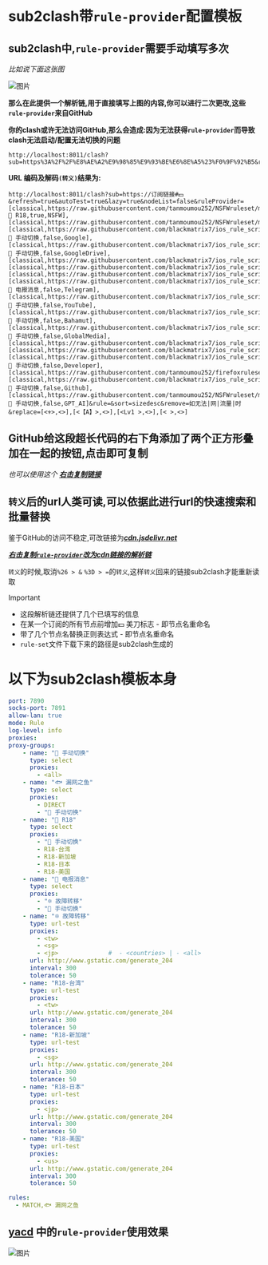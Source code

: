 # sub2clash带```rule-provider```配置模板
## sub2clash中,```rule-provider```需要手动填写多次
*比如说下面这张图*

![图片](https://github.com/tanmoumou252/NSFWruleset/assets/118299342/2d72357c-9625-443b-b53d-da55f5d6d4c9)

**那么在此提供一个解析链,用于直接填写上图的内容,你可以进行二次更改,这些```rule-provider```来自GitHub**

**你的clash或许无法访问GitHub,那么会造成:因为无法获得```rule-provider```而导致clash无法启动/配置无法切换的问题**

```http
http://localhost:8011/clash?sub=https%3A%2F%2F%E8%AE%A2%E9%98%85%E9%93%BE%E6%8E%A5%23%F0%9F%92%B5&refresh=true&autoTest=true&lazy=true&nodeList=false&ruleProvider=%5Bclassical%2Chttps%3A%2F%2Fraw.githubusercontent.com%2Ftanmoumou252%2FNSFWruleset%2Fmain%2FNSFW.yaml%2C%F0%9F%8E%AF%20R18%2Ctrue%2CNSFW%5D%2C%5Bclassical%2Chttps%3A%2F%2Fraw.githubusercontent.com%2Ftanmoumou252%2FNSFWruleset%2Fmain%2FLan_CN.yaml%2CDIRECT%2Ctrue%2CLan_CN%5D%2C%5Bclassical%2Chttps%3A%2F%2Fraw.githubusercontent.com%2Fblackmatrix7%2Fios_rule_script%2Fmaster%2Frule%2FClash%2FGoogle%2FGoogle.yaml%2C%F0%9F%9A%80%20%E6%89%8B%E5%8A%A8%E5%88%87%E6%8D%A2%2Cfalse%2CGoogle%5D%2C%5Bclassical%2Chttps%3A%2F%2Fraw.githubusercontent.com%2Fblackmatrix7%2Fios_rule_script%2Fmaster%2Frule%2FClash%2FGoogleDrive%2FGoogleDrive.yaml%2C%F0%9F%9A%80%20%E6%89%8B%E5%8A%A8%E5%88%87%E6%8D%A2%2Cfalse%2CGoogleDrive%5D%2C%5Bclassical%2Chttps%3A%2F%2Fraw.githubusercontent.com%2Fblackmatrix7%2Fios_rule_script%2Fmaster%2Frule%2FClash%2FOneDrive%2FOneDrive.yaml%2CDIRECT%2Cfalse%2COneDrive%5D%2C%5Bclassical%2Chttps%3A%2F%2Fraw.githubusercontent.com%2Fblackmatrix7%2Fios_rule_script%2Fmaster%2Frule%2FClash%2FMicrosoft%2FMicrosoft.yaml%2CDIRECT%2Cfalse%2CMicrosoft%5D%2C%5Bclassical%2Chttps%3A%2F%2Fraw.githubusercontent.com%2Fblackmatrix7%2Fios_rule_script%2Fmaster%2Frule%2FClash%2FApple%2FApple.yaml%2CDIRECT%2Cfalse%2CApple%5D%2C%5Bclassical%2Chttps%3A%2F%2Fraw.githubusercontent.com%2Fblackmatrix7%2Fios_rule_script%2Fmaster%2Frule%2FClash%2FTelegram%2FTelegram.yaml%2C%F0%9F%93%B2%20%E7%94%B5%E6%8A%A5%E6%B6%88%E6%81%AF%2Cfalse%2CTelegram%5D%2C%5Bclassical%2Chttps%3A%2F%2Fraw.githubusercontent.com%2Fblackmatrix7%2Fios_rule_script%2Fmaster%2Frule%2FClash%2FYouTube%2FYouTube.yaml%2C%F0%9F%9A%80%20%E6%89%8B%E5%8A%A8%E5%88%87%E6%8D%A2%2Cfalse%2CYouTube%5D%2C%5Bclassical%2Chttps%3A%2F%2Fraw.githubusercontent.com%2Fblackmatrix7%2Fios_rule_script%2Fmaster%2Frule%2FClash%2FBahamut%2FBahamut.yaml%2C%F0%9F%9A%80%20%E6%89%8B%E5%8A%A8%E5%88%87%E6%8D%A2%2Cfalse%2CBahamut%5D%2C%5Bclassical%2Chttps%3A%2F%2Fraw.githubusercontent.com%2Fblackmatrix7%2Fios_rule_script%2Fmaster%2Frule%2FClash%2FGlobalMedia%2FGlobalMedia.yaml%2C%F0%9F%9A%80%20%E6%89%8B%E5%8A%A8%E5%88%87%E6%8D%A2%2Cfalse%2CGlobalMedia%5D%2C%5Bclassical%2Chttps%3A%2F%2Fraw.githubusercontent.com%2Fblackmatrix7%2Fios_rule_script%2Fmaster%2Frule%2FClash%2FBiliBili%2FBiliBili.yaml%2CDIRECT%2Cfalse%2CBiliBili%5D%2C%5Bclassical%2Chttps%3A%2F%2Fraw.githubusercontent.com%2Fblackmatrix7%2Fios_rule_script%2Fmaster%2Frule%2FClash%2FChinaMedia%2FChinaMedia.yaml%2CDIRECT%2Cfalse%2CChinaMedia%5D%2C%5Bclassical%2Chttps%3A%2F%2Fraw.githubusercontent.com%2Fblackmatrix7%2Fios_rule_script%2Fmaster%2Frule%2FClash%2FDeveloper%2FDeveloper.yaml%2C%F0%9F%9A%80%20%E6%89%8B%E5%8A%A8%E5%88%87%E6%8D%A2%2Cfalse%2CDeveloper%5D%2C%5Bclassical%2Chttps%3A%2F%2Fraw.githubusercontent.com%2Ftanmoumou252%2Ffirefoxruleset%2Fmain%2FFirefox.yaml%2CDIRECT%2Cfalse%2CFirefox%5D%2C%5Bclassical%2Chttps%3A%2F%2Fraw.githubusercontent.com%2Fblackmatrix7%2Fios_rule_script%2Fmaster%2Frule%2FClash%2FGitHub%2FGitHub.yaml%2C%F0%9F%9A%80%20%E6%89%8B%E5%8A%A8%E5%88%87%E6%8D%A2%2Cfalse%2CGithub%5D%2C%5Bclassical%2Chttps%3A%2F%2Fraw.githubusercontent.com%2Ftanmoumou252%2FNSFWruleset%2Fmain%2FGPT_AI.yaml%2C%F0%9F%9A%80%20%E6%89%8B%E5%8A%A8%E5%88%87%E6%8D%A2%2Cfalse%2CGPT_AI%5D&rule=&sort=sizedesc&remove=%E5%A6%82%E6%97%A0%E6%B3%95%7C%E7%BD%91%7C%E6%B5%81%E9%87%8F%7C%E6%97%B6&replace=%5B%3C%E2%9A%9C%EF%B8%8F%3E%2C%3C%3E%5D%2C%5B%3C%E3%80%90A%E3%80%91%3E%2C%3C%3E%5D%2C%5B%3CLv1%20%3E%2C%3C%3E%5D%2C%5B%3C%20%3E%2C%3C%3E%5D
```
**URL 编码及解码```(转义)```结果为:**
```
http://localhost:8011/clash?sub=https://订阅链接#💵&refresh=true&autoTest=true&lazy=true&nodeList=false&ruleProvider=[classical,https://raw.githubusercontent.com/tanmoumou252/NSFWruleset/main/NSFW.yaml,🎯 R18,true,NSFW],[classical,https://raw.githubusercontent.com/tanmoumou252/NSFWruleset/main/Lan_CN.yaml,DIRECT,true,Lan_CN],[classical,https://raw.githubusercontent.com/blackmatrix7/ios_rule_script/master/rule/Clash/Google/Google.yaml,🚀 手动切换,false,Google],[classical,https://raw.githubusercontent.com/blackmatrix7/ios_rule_script/master/rule/Clash/GoogleDrive/GoogleDrive.yaml,🚀 手动切换,false,GoogleDrive],[classical,https://raw.githubusercontent.com/blackmatrix7/ios_rule_script/master/rule/Clash/OneDrive/OneDrive.yaml,DIRECT,false,OneDrive],[classical,https://raw.githubusercontent.com/blackmatrix7/ios_rule_script/master/rule/Clash/Microsoft/Microsoft.yaml,DIRECT,false,Microsoft],[classical,https://raw.githubusercontent.com/blackmatrix7/ios_rule_script/master/rule/Clash/Apple/Apple.yaml,DIRECT,false,Apple],[classical,https://raw.githubusercontent.com/blackmatrix7/ios_rule_script/master/rule/Clash/Telegram/Telegram.yaml,📲 电报消息,false,Telegram],[classical,https://raw.githubusercontent.com/blackmatrix7/ios_rule_script/master/rule/Clash/YouTube/YouTube.yaml,🚀 手动切换,false,YouTube],[classical,https://raw.githubusercontent.com/blackmatrix7/ios_rule_script/master/rule/Clash/Bahamut/Bahamut.yaml,🚀 手动切换,false,Bahamut],[classical,https://raw.githubusercontent.com/blackmatrix7/ios_rule_script/master/rule/Clash/GlobalMedia/GlobalMedia.yaml,🚀 手动切换,false,GlobalMedia],[classical,https://raw.githubusercontent.com/blackmatrix7/ios_rule_script/master/rule/Clash/BiliBili/BiliBili.yaml,DIRECT,false,BiliBili],[classical,https://raw.githubusercontent.com/blackmatrix7/ios_rule_script/master/rule/Clash/ChinaMedia/ChinaMedia.yaml,DIRECT,false,ChinaMedia],[classical,https://raw.githubusercontent.com/blackmatrix7/ios_rule_script/master/rule/Clash/Developer/Developer.yaml,🚀 手动切换,false,Developer],[classical,https://raw.githubusercontent.com/tanmoumou252/firefoxruleset/main/Firefox.yaml,DIRECT,false,Firefox],[classical,https://raw.githubusercontent.com/blackmatrix7/ios_rule_script/master/rule/Clash/GitHub/GitHub.yaml,🚀 手动切换,false,Github],[classical,https://raw.githubusercontent.com/tanmoumou252/NSFWruleset/main/GPT_AI.yaml,🚀 手动切换,false,GPT_AI]&rule=&sort=sizedesc&remove=如无法|网|流量|时&replace=[<⚜️>,<>],[<【A】>,<>],[<Lv1 >,<>],[< >,<>]
```

## GitHub给这段超长代码的右下角添加了两个正方形叠加在一起的按钮,点击即可复制
*也可以使用这个*
[***右击复制链接***](http://localhost:8011/clash?sub=https%3A%2F%2F%E8%AE%A2%E9%98%85%E9%93%BE%E6%8E%A5%23%F0%9F%92%B5&refresh=true&autoTest=true&lazy=true&nodeList=false&ruleProvider=%5Bclassical%2Chttps%3A%2F%2Fraw.githubusercontent.com%2Ftanmoumou252%2FNSFWruleset%2Fmain%2FNSFW.yaml%2C%F0%9F%8E%AF%20R18%2Ctrue%2CNSFW%5D%2C%5Bclassical%2Chttps%3A%2F%2Fraw.githubusercontent.com%2Ftanmoumou252%2FNSFWruleset%2Fmain%2FLan_CN.yaml%2CDIRECT%2Ctrue%2CLan_CN%5D%2C%5Bclassical%2Chttps%3A%2F%2Fraw.githubusercontent.com%2Fblackmatrix7%2Fios_rule_script%2Fmaster%2Frule%2FClash%2FGoogle%2FGoogle.yaml%2C%F0%9F%9A%80%20%E6%89%8B%E5%8A%A8%E5%88%87%E6%8D%A2%2Cfalse%2CGoogle%5D%2C%5Bclassical%2Chttps%3A%2F%2Fraw.githubusercontent.com%2Fblackmatrix7%2Fios_rule_script%2Fmaster%2Frule%2FClash%2FGoogleDrive%2FGoogleDrive.yaml%2C%F0%9F%9A%80%20%E6%89%8B%E5%8A%A8%E5%88%87%E6%8D%A2%2Cfalse%2CGoogleDrive%5D%2C%5Bclassical%2Chttps%3A%2F%2Fraw.githubusercontent.com%2Fblackmatrix7%2Fios_rule_script%2Fmaster%2Frule%2FClash%2FOneDrive%2FOneDrive.yaml%2CDIRECT%2Cfalse%2COneDrive%5D%2C%5Bclassical%2Chttps%3A%2F%2Fraw.githubusercontent.com%2Fblackmatrix7%2Fios_rule_script%2Fmaster%2Frule%2FClash%2FMicrosoft%2FMicrosoft.yaml%2CDIRECT%2Cfalse%2CMicrosoft%5D%2C%5Bclassical%2Chttps%3A%2F%2Fraw.githubusercontent.com%2Fblackmatrix7%2Fios_rule_script%2Fmaster%2Frule%2FClash%2FApple%2FApple.yaml%2CDIRECT%2Cfalse%2CApple%5D%2C%5Bclassical%2Chttps%3A%2F%2Fraw.githubusercontent.com%2Fblackmatrix7%2Fios_rule_script%2Fmaster%2Frule%2FClash%2FTelegram%2FTelegram.yaml%2C%F0%9F%93%B2%20%E7%94%B5%E6%8A%A5%E6%B6%88%E6%81%AF%2Cfalse%2CTelegram%5D%2C%5Bclassical%2Chttps%3A%2F%2Fraw.githubusercontent.com%2Fblackmatrix7%2Fios_rule_script%2Fmaster%2Frule%2FClash%2FYouTube%2FYouTube.yaml%2C%F0%9F%9A%80%20%E6%89%8B%E5%8A%A8%E5%88%87%E6%8D%A2%2Cfalse%2CYouTube%5D%2C%5Bclassical%2Chttps%3A%2F%2Fraw.githubusercontent.com%2Fblackmatrix7%2Fios_rule_script%2Fmaster%2Frule%2FClash%2FBahamut%2FBahamut.yaml%2C%F0%9F%9A%80%20%E6%89%8B%E5%8A%A8%E5%88%87%E6%8D%A2%2Cfalse%2CBahamut%5D%2C%5Bclassical%2Chttps%3A%2F%2Fraw.githubusercontent.com%2Fblackmatrix7%2Fios_rule_script%2Fmaster%2Frule%2FClash%2FGlobalMedia%2FGlobalMedia.yaml%2C%F0%9F%9A%80%20%E6%89%8B%E5%8A%A8%E5%88%87%E6%8D%A2%2Cfalse%2CGlobalMedia%5D%2C%5Bclassical%2Chttps%3A%2F%2Fraw.githubusercontent.com%2Fblackmatrix7%2Fios_rule_script%2Fmaster%2Frule%2FClash%2FBiliBili%2FBiliBili.yaml%2CDIRECT%2Cfalse%2CBiliBili%5D%2C%5Bclassical%2Chttps%3A%2F%2Fraw.githubusercontent.com%2Fblackmatrix7%2Fios_rule_script%2Fmaster%2Frule%2FClash%2FChinaMedia%2FChinaMedia.yaml%2CDIRECT%2Cfalse%2CChinaMedia%5D%2C%5Bclassical%2Chttps%3A%2F%2Fraw.githubusercontent.com%2Fblackmatrix7%2Fios_rule_script%2Fmaster%2Frule%2FClash%2FDeveloper%2FDeveloper.yaml%2C%F0%9F%9A%80%20%E6%89%8B%E5%8A%A8%E5%88%87%E6%8D%A2%2Cfalse%2CDeveloper%5D%2C%5Bclassical%2Chttps%3A%2F%2Fraw.githubusercontent.com%2Ftanmoumou252%2Ffirefoxruleset%2Fmain%2FFirefox.yaml%2CDIRECT%2Cfalse%2CFirefox%5D%2C%5Bclassical%2Chttps%3A%2F%2Fraw.githubusercontent.com%2Fblackmatrix7%2Fios_rule_script%2Fmaster%2Frule%2FClash%2FGitHub%2FGitHub.yaml%2C%F0%9F%9A%80%20%E6%89%8B%E5%8A%A8%E5%88%87%E6%8D%A2%2Cfalse%2CGithub%5D%2C%5Bclassical%2Chttps%3A%2F%2Fraw.githubusercontent.com%2Ftanmoumou252%2FNSFWruleset%2Fmain%2FGPT_AI.yaml%2C%F0%9F%9A%80%20%E6%89%8B%E5%8A%A8%E5%88%87%E6%8D%A2%2Cfalse%2CGPT_AI%5D&rule=&sort=sizedesc&remove=%E5%A6%82%E6%97%A0%E6%B3%95%7C%E7%BD%91%7C%E6%B5%81%E9%87%8F%7C%E6%97%B6&replace=%5B%3C%E2%9A%9C%EF%B8%8F%3E%2C%3C%3E%5D%2C%5B%3C%E3%80%90A%E3%80%91%3E%2C%3C%3E%5D%2C%5B%3CLv1%20%3E%2C%3C%3E%5D%2C%5B%3C%20%3E%2C%3C%3E%5D)

## ```转义```后的url人类可读,可以依据此进行url的快速搜索和批量替换
鉴于GitHub的访问不稳定,可改链接为[***cdn.jsdelivr.net***](https://www.jsdelivr.com/documentation#id-github)

[***右击复制```rule-provider```改为cdn链接的解析链***](http://localhost:8011/clash?sub=https%3A%2F%2F%E8%AE%A2%E9%98%85%E9%93%BE%E6%8E%A5%23%F0%9F%92%B5&refresh=true&autoTest=true&lazy=true&nodeList=false&ruleProvider=%5Bclassical%2Chttps%3A%2F%2Fcdn.jsdelivr.net%2Fgh%2Ftanmoumou252%2FNSFWruleset%2FNSFW.yaml%2C%F0%9F%8E%AF%20R18%2Ctrue%2CNSFW%5D%2C%5Bclassical%2Chttps%3A%2F%2Fcdn.jsdelivr.net%2Fgh%2Ftanmoumou252%2FNSFWruleset%2FLan_CN.yaml%2CDIRECT%2Ctrue%2CLan_CN%5D%2C%5Bclassical%2Chttps%3A%2F%2Fcdn.jsdelivr.net%2Fgh%2Fblackmatrix7%2Fios_rule_script%2Frule%2FClash%2FGoogle%2FGoogle.yaml%2C%F0%9F%9A%80%20%E6%89%8B%E5%8A%A8%E5%88%87%E6%8D%A2%2Cfalse%2CGoogle%5D%2C%5Bclassical%2Chttps%3A%2F%2Fcdn.jsdelivr.net%2Fgh%2Fblackmatrix7%2Fios_rule_script%2Frule%2FClash%2FGoogleDrive%2FGoogleDrive.yaml%2C%F0%9F%9A%80%20%E6%89%8B%E5%8A%A8%E5%88%87%E6%8D%A2%2Cfalse%2CGoogleDrive%5D%2C%5Bclassical%2Chttps%3A%2F%2Fcdn.jsdelivr.net%2Fgh%2Fblackmatrix7%2Fios_rule_script%2Frule%2FClash%2FOneDrive%2FOneDrive.yaml%2CDIRECT%2Cfalse%2COneDrive%5D%2C%5Bclassical%2Chttps%3A%2F%2Fcdn.jsdelivr.net%2Fgh%2Fblackmatrix7%2Fios_rule_script%2Frule%2FClash%2FMicrosoft%2FMicrosoft.yaml%2CDIRECT%2Cfalse%2CMicrosoft%5D%2C%5Bclassical%2Chttps%3A%2F%2Fcdn.jsdelivr.net%2Fgh%2Fblackmatrix7%2Fios_rule_script%2Frule%2FClash%2FApple%2FApple.yaml%2CDIRECT%2Cfalse%2CApple%5D%2C%5Bclassical%2Chttps%3A%2F%2Fcdn.jsdelivr.net%2Fgh%2Fblackmatrix7%2Fios_rule_script%2Frule%2FClash%2FTelegram%2FTelegram.yaml%2C%F0%9F%93%B2%20%E7%94%B5%E6%8A%A5%E6%B6%88%E6%81%AF%2Cfalse%2CTelegram%5D%2C%5Bclassical%2Chttps%3A%2F%2Fcdn.jsdelivr.net%2Fgh%2Fblackmatrix7%2Fios_rule_script%2Frule%2FClash%2FYouTube%2FYouTube.yaml%2C%F0%9F%9A%80%20%E6%89%8B%E5%8A%A8%E5%88%87%E6%8D%A2%2Cfalse%2CYouTube%5D%2C%5Bclassical%2Chttps%3A%2F%2Fcdn.jsdelivr.net%2Fgh%2Fblackmatrix7%2Fios_rule_script%2Frule%2FClash%2FBahamut%2FBahamut.yaml%2C%F0%9F%9A%80%20%E6%89%8B%E5%8A%A8%E5%88%87%E6%8D%A2%2Cfalse%2CBahamut%5D%2C%5Bclassical%2Chttps%3A%2F%2Fcdn.jsdelivr.net%2Fgh%2Fblackmatrix7%2Fios_rule_script%2Frule%2FClash%2FGlobalMedia%2FGlobalMedia.yaml%2C%F0%9F%9A%80%20%E6%89%8B%E5%8A%A8%E5%88%87%E6%8D%A2%2Cfalse%2CGlobalMedia%5D%2C%5Bclassical%2Chttps%3A%2F%2Fcdn.jsdelivr.net%2Fgh%2Fblackmatrix7%2Fios_rule_script%2Frule%2FClash%2FBiliBili%2FBiliBili.yaml%2CDIRECT%2Cfalse%2CBiliBili%5D%2C%5Bclassical%2Chttps%3A%2F%2Fcdn.jsdelivr.net%2Fgh%2Fblackmatrix7%2Fios_rule_script%2Frule%2FClash%2FChinaMedia%2FChinaMedia.yaml%2CDIRECT%2Cfalse%2CChinaMedia%5D%2C%5Bclassical%2Chttps%3A%2F%2Fcdn.jsdelivr.net%2Fgh%2Fblackmatrix7%2Fios_rule_script%2Frule%2FClash%2FDeveloper%2FDeveloper.yaml%2C%F0%9F%9A%80%20%E6%89%8B%E5%8A%A8%E5%88%87%E6%8D%A2%2Cfalse%2CDeveloper%5D%2C%5Bclassical%2Chttps%3A%2F%2Fcdn.jsdelivr.net%2Fgh%2Ftanmoumou252%2Ffirefoxruleset%2FFirefox.yaml%2CDIRECT%2Cfalse%2CFirefox%5D%2C%5Bclassical%2Chttps%3A%2F%2Fcdn.jsdelivr.net%2Fgh%2Fblackmatrix7%2Fios_rule_script%2Frule%2FClash%2FGitHub%2FGitHub.yaml%2C%F0%9F%9A%80%20%E6%89%8B%E5%8A%A8%E5%88%87%E6%8D%A2%2Cfalse%2CGithub%5D%2C%5Bclassical%2Chttps%3A%2F%2Fcdn.jsdelivr.net%2Fgh%2Ftanmoumou252%2FNSFWruleset%2FGPT_AI.yaml%2C%F0%9F%9A%80%20%E6%89%8B%E5%8A%A8%E5%88%87%E6%8D%A2%2Cfalse%2CGPT_AI%5D&rule=&sort=sizedesc&remove=%E5%A6%82%E6%97%A0%E6%B3%95%7C%E7%BD%91%7C%E6%B5%81%E9%87%8F%7C%E6%97%B6&replace=%5B%3C%E2%9A%9C%EF%B8%8F%3E%2C%3C%3E%5D%2C%5B%3C%E3%80%90A%E3%80%91%3E%2C%3C%3E%5D%2C%5B%3CLv1%20%3E%2C%3C%3E%5D%2C%5B%3C%20%3E%2C%3C%3E%5D)

```转义```的时候,取消`%26 > &` `%3D > =`的```转义```,这样```转义```回来的链接sub2clash才能重新读取
> [!IMPORTANT]
> - 这段解析链还提供了几个已填写的信息
> - 在某一个订阅的所有节点前增加💵 美刀标志 - 即节点名重命名
> - 带了几个节点名替换正则表达式 - 即节点名重命名
> - ```rule-set```文件下载下来的路径是sub2clash生成的

# 以下为sub2clash模板本身

```yaml
port: 7890
socks-port: 7891
allow-lan: true
mode: Rule
log-level: info
proxies:
proxy-groups:
    - name: "🚀 手动切换"
      type: select
      proxies: 
        - <all>           
    - name: "🐟 漏网之鱼"
      type: select
      proxies:
        - DIRECT
        - "🚀 手动切换"
    - name: "🎯 R18"
      type: select
      proxies:        
        - "🚀 手动切换"
        - R18-台湾
        - R18-新加坡
        - R18-日本
        - R18-美国
    - name: "📲 电报消息"
      type: select
      proxies:
        - "🔯 故障转移"
        - "🚀 手动切换"
    - name: "🔯 故障转移"
      type: url-test
      proxies:
        - <tw>
        - <sg>
        - <jp>              #  - <countries> | - <all>
      url: http://www.gstatic.com/generate_204
      interval: 300
      tolerance: 50
    - name: "R18-台湾"
      type: url-test
      proxies:
        - <tw>
      url: http://www.gstatic.com/generate_204
      interval: 300
      tolerance: 50
    - name: "R18-新加坡"
      type: url-test
      proxies:
        - <sg>
      url: http://www.gstatic.com/generate_204
      interval: 300
      tolerance: 50            
    - name: "R18-日本"
      type: url-test
      proxies:
        - <jp>             
      url: http://www.gstatic.com/generate_204
      interval: 300
      tolerance: 50
    - name: "R18-美国"
      type: url-test
      proxies:
        - <us>           
      url: http://www.gstatic.com/generate_204
      interval: 300
      tolerance: 50

rules:
  - MATCH,🐟 漏网之鱼

```
## [yacd](https://github.com/haishanh/yacd) 中的```rule-provider```使用效果
![图片](https://github.com/tanmoumou252/NSFWruleset/assets/118299342/3f03703b-7561-4c08-9f26-965660f65749)

